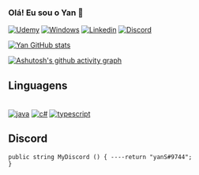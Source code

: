 
### Olá! Eu sou o Yan 🍎

[![Udemy](https://img.shields.io/badge/Udemy-EC5252?style=for-the-badge&logo=Udemy&logoColor=white)](https://github.com/YanLob)
[![Windows](https://img.shields.io/badge/Windows-0078D6?style=for-the-badge&logo=windows&logoColor=white)](https://github.com/YanLob)
[![Linkedin](https://img.shields.io/badge/LinkedIn-0077B5?style=for-the-badge&logo=linkedin&logoColor=white)](https://www.linkedin.com/in/yan-lobato-487873272/)
[![Discord](https://img.shields.io/badge/Discord-7289DA?style=for-the-badge&logo=discord&logoColor=white)](https://media.discordapp.net/attachments/1005274164762005515/1096580013433835652/image.png?width=1253&height=683)

[![Yan GitHub stats](https://github-readme-stats.vercel.app/api?username=Yanlob&show_icons=true&theme=tokyonight)](https://github.com/YanLob)

[![Ashutosh's github activity graph](https://github-readme-activity-graph.cyclic.app/graph?username=YanLob&bg_color=242538&color=a6a6a6&line=5f6986&point=dedede&area=true&hide_border=true)](https://github.com/YanLob)
</br>

## Linguagens

<div style="display: inline_block"><br/>
    <a href="#"><img align="center" alt="java" src="https://img.shields.io/badge/Java-ED8B00?style=for-the-badge&logo=openjdk&logoColor=white"/></a>
    <a href="#"><img align="center" alt="c#" src="https://img.shields.io/badge/C%23-239120?style=for-the-badge&logo=c-sharp&logoColor=white"/></a>
    <a href="#"><img align="center" alt="typescript" src="https://img.shields.io/badge/TypeScript-007ACC?style=for-the-badge&logo=typescript&logoColor=white"/></a>
</div>

## Discord

<code>public string MyDiscord () {
----return "yanS#9744";
}</code>
    
